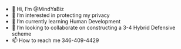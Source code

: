 - 👋 Hi, I’m @MindYaBiz
- 👀 I’m interested in protecting my privacy
- 🌱 I’m currently learning Human Development
- 💞️ I’m looking to collaborate on constructing a 3-4 Hybrid Defensive scheme
- 📫 How to reach me 346-409-4429

<!---
MindYaBiz/MindYaBiz is a ✨ special ✨ repository because its `README.md` (this file) appears on your GitHub profile.
You can click the Preview link to take a look at your changes.
--->
